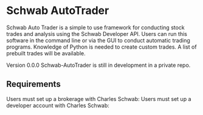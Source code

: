 # Schwab AutoTrader
Schwab Auto Trader is a simple to use framework for conducting stock trades and analysis using the Schwab Developer API. Users can run this software in the command line or via the GUI to conduct automatic trading programs. Knowledge of Python is needed to create custom trades. A list of prebuilt trades will be available.

Version 0.0.0 Schwab-AutoTrader is still in development in a private repo. 





## Requirements 
Users must set up a brokerage with Charles Schwab: 
Users must set up a developer account with Charles Schwab:


